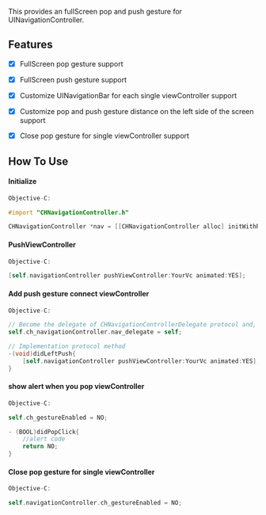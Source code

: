 This provides an fullScreen pop and push gesture for UINavigationController. 

## Features

- [x] FullScreen pop gesture support
- [x] FullScreen push gesture support
- [x] Customize UINavigationBar for each single viewController support
- [x] Customize pop and push gesture distance on the left side of the screen support
- [x] Close pop gesture for single viewController support


## How To Use

#### Initialize

```objective-c
Objective-C:

#import "CHNavigationController.h"

CHNavigationController *nav = [[CHNavigationController alloc] initWithRootViewController:YourVc];
```

#### PushViewController

```objective-c
Objective-C:

[self.navigationController pushViewController:YourVc animated:YES];
```


#### Add push gesture connect viewController

```objective-c
Objective-C:

// Become the delegate of CHNavigationControllerDelegate protocol and, implemented protocol method, then you own left-slip to push function.
self.ch_navigationController.nav_delegate = self;

// Implementation protocol method
-(void)didLeftPush{
    [self.navigationController pushViewController:YourVc animated:YES];
}
```

#### show alert when you pop viewController

```objective-c
Objective-C:

self.ch_gestureEnabled = NO;

- (BOOL)didPopClick{
    //alert code
    return NO;
}
```


#### Close pop gesture for single viewController

```objective-c
Objective-C:

self.navigationController.ch_gestureEnabled = NO;
```


